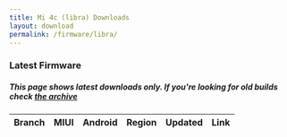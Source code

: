 ```yaml
---
title: Mi 4c (libra) Downloads
layout: download
permalink: /firmware/libra/
---
```


### Latest Firmware
##### This page shows latest downloads only. If you're looking for old builds check [the archive](/archive/firmware/libra/)


<div class="table-responsive-md" id="table-wrapper">
<table id="firmware" class="compact table table-striped table-hover table-sm">
    <thead class="thead-dark">
        <tr>
            <th>Branch</th>
            <th>MIUI</th>
            <th>Android</th>
            <th>Region</th>
            <th>Updated</th>
            <th>Link</th>
        </tr>
    </thead>
    <script>loadFirmwareDownloads('libra', 'latest')</script>
</table>
</div>
